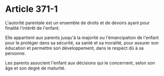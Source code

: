 # Article 371-1

<p>L'autorité parentale est un ensemble de droits et de devoirs ayant pour finalité l'intérêt de l'enfant.</p><p>Elle appartient aux parents jusqu'à la majorité ou l'émancipation de l'enfant pour le protéger dans sa sécurité, sa santé et sa moralité, pour assurer son éducation et permettre son développement, dans le respect dû à sa personne.</p><p>Les parents associent l'enfant aux décisions qui le concernent, selon son âge et son degré de maturité.</p>